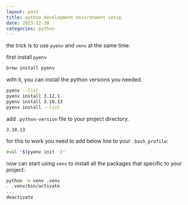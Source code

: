 ```yaml
---
layout: post
title: python development environment setup
date: 2023-12-30
categories: python
---
```


the trick is to use `pyenv` and `venv` at the same time.

first install `pyenv`
```bash
brew install pyenv
```
with it, you can install the python versions you needed.
```bash
pyenv --list
pyenv install 3.12.1
pyenv install 3.10.13
pyenv install --list
```
add `.python-version` file to your project directory.
```text
3.10.13
```
for this to work you need to add below line to your `.bash_profile`:
```bash
eval "$(pyenv init -)"
```
now can start using `venv` to install all the packages that specific to your project:
```bash
python -m venv .venv
. .venv/bin/activate
...
deactivate
```